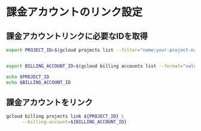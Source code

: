 # 課金アカウントのリンク設定

## 課金アカウントリンクに必要なIDを取得

```bash
export PROJECT_ID=$(gcloud projects list --filter="name:your-project-name" --format="value(projectId)")


export BILLING_ACCOUNT_ID=$(gcloud billing accounts list --format="value(ACCOUNT_ID)" --limit=1)

echo $PROJECT_ID
echo $BILLING_ACCOUNT_ID
```

## 課金アカウントをリンク

```bash
gcloud billing projects link ${PROJECT_ID} \
      --billing-account=${BILLING_ACCOUNT_ID}
```
